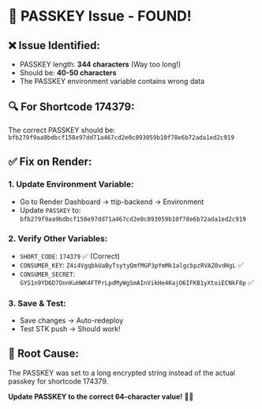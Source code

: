 # 🔧 PASSKEY Issue - FOUND!

## ❌ **Issue Identified:**
- PASSKEY length: **344 characters** (Way too long!)
- Should be: **40-50 characters**
- The PASSKEY environment variable contains wrong data

## 🔍 **For Shortcode 174379:**
The correct PASSKEY should be:
`bfb279f9aa9bdbcf158e97dd71a467cd2e0c893059b10f78e6b72ada1ed2c919`

## ✅ **Fix on Render:**

### 1. **Update Environment Variable:**
- Go to Render Dashboard → ttip-backend → Environment
- Update `PASSKEY` to: `bfb279f9aa9bdbcf158e97dd71a467cd2e0c893059b10f78e6b72ada1ed2c919`

### 2. **Verify Other Variables:**
- `SHORT_CODE`: `174379` ✅ (Correct)
- `CONSUMER_KEY`: `Z4i4VgqbkUaByTsytyQmfMGP3pYmMk1algcbpzRVAZ0vdHgL` ✅
- `CONSUMER_SECRET`: `GYS1n9YD6D7OnnKuHWK4FTPrLpdMyWgSmAInVikHe4KajO6IFKB1yXtoiECNkF8p` ✅

### 3. **Save & Test:**
- Save changes → Auto-redeploy
- Test STK push → Should work!

## 🎯 **Root Cause:**
The PASSKEY was set to a long encrypted string instead of the actual passkey for shortcode 174379.

**Update PASSKEY to the correct 64-character value!** 🔧📱